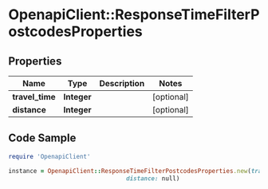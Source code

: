 # OpenapiClient::ResponseTimeFilterPostcodesProperties

## Properties

Name | Type | Description | Notes
------------ | ------------- | ------------- | -------------
**travel_time** | **Integer** |  | [optional] 
**distance** | **Integer** |  | [optional] 

## Code Sample

```ruby
require 'OpenapiClient'

instance = OpenapiClient::ResponseTimeFilterPostcodesProperties.new(travel_time: null,
                                 distance: null)
```


